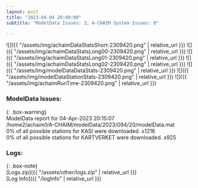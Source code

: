 ```yaml
---
layout: post
title: "2023-04-04 20:00:00"
subtitle: "ModelData Issues: 2; A-CHAIM System Issues: 0"

---
```


![]({{ "/assets/img/achaimDataStatsShort-2309420.png" | relative_url }})
![]({{ "/assets/img/achaimDataStatsLong00-2309420.png" | relative_url }})
![]({{ "/assets/img/achaimDataStatsLong01-2309420.png" | relative_url }})
![]({{ "/assets/img/achaimDataStatsLong02-2309420.png" | relative_url }})
![]({{ "/assets/img/modelDataDataStats-2309420.png" | relative_url }})
![]({{ "/assets/img/modelDataStationStats-2309420.png" | relative_url }})
![]({{ "/assets/img/achaimRunTime-2309420.png" | relative_url }})


### ModelData Issues:  
  
{: .box-warning}  
 ModelData report for 04-Apr-2023 20:15:07   
 /home2/achaim1/A-CHAIM/modelData/2023/094/20/modelData.mat   
 0% of all possible stations for KASI were downloaded. x1216   
 0% of all possible stations for KARTVERKET were downloaded. x925   
  


### Logs:  
  
{: .box-note}  
[Logs.zip]({{ "/assets/other/logs.zip" | relative_url }})  
[Log Info]({{ "/logInfo" | relative_url }})  
